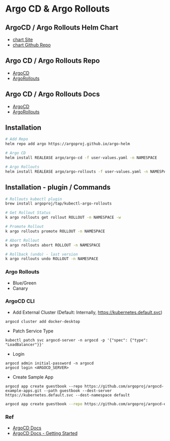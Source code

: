 # Argo CD & Argo Rollouts

## ArgoCD / Argo Rollouts Helm Chart
- [chart Site](https://argoproj.github.io/argo-helm)
- [chart Github Repo](https://github.com/argoproj/argo-helm/tree/main)

## Argo CD / Argo Rollouts Repo
- [ArgoCD](https://github.com/argoproj/argo-cd)
- [ArgoRollouts](https://github.com/argoproj/argo-rollouts/tree/master)

## Argo CD / Argo Rollouts Docs
- [ArgoCD](https://argo-cd.readthedocs.io/en/stable/)
- [ArgoRollouts](https://argoproj.github.io/argo-rollouts/)

## Installation
```bash
# Add Repo
helm repo add argo https://argoproj.github.io/argo-helm

# Argo CD
helm install REALEASE argo/argo-cd -f user-values.yaml -n NAMESPACE

# Argo Rollouts
helm install REALEASE argo/argo-rollouts -f user-values.yaml -n NAMESPACE
```
## Installation - plugin / Commands
```bash
# Rollouts kubectl plugin
brew install argoproj/tap/kubectl-argo-rollouts

# Get Rollout Status
k argo rollouts get rollout ROLLOUT -n NAMESPACE -w

# Promote Rollout
k argo rollouts promote ROLLOUT -n NAMESPACE

# Abort Rollout
k argo rollouts abort ROLLOUT -n NAMESPACE

# Rollback (undo) - last version
k argo rollouts undo ROLLOUT -n NAMESPACE 
```
### Argo Rollouts
- Blue/Green
- Canary

### ArgoCD CLI
- Add External Cluster (Default: Internally, https://kubernetes.default.svc)
```
argocd cluster add docker-desktop
```
- Patch Service Type
```
kubectl patch svc argocd-server -n argocd -p '{"spec": {"type": "LoadBalancer"}}'
```
- Login
```
argocd admin initial-password -n argocd
argocd login <ARGOCD_SERVER>
```
- Create Sample App
```
argocd app create guestbook --repo https://github.com/argoproj/argocd-example-apps.git --path guestbook --dest-server https://kubernetes.default.svc --dest-namespace default
```

```bash
argocd app create guestbook --repo https://github.com/argoproj/argocd-example-apps.git --path guestbook --dest-server https://kubernetes.default.svc --dest-namespace default
```

### Ref
- [ArgoCD Docs](https://argo-cd.readthedocs.io/en/stable/)
- [ArgoCD Docs - Getting Started](https://argo-cd.readthedocs.io/en/stable/getting_started/)